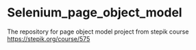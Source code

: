 # Selenium_page_object_model
The repository for page object model project from stepik course https://stepik.org/course/575
